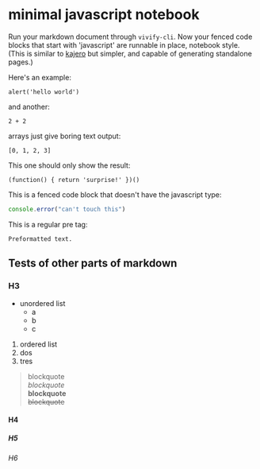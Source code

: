 # minimal javascript notebook

Run your markdown document through `vivify-cli`. Now your fenced code blocks that start with 'javascript' are runnable in place, notebook style. (This is similar to [kajero](https://github.com/JoelOtter/kajero) but simpler, and capable of generating standalone pages.)

Here's an example:

``` javascript; runnable
alert('hello world') 
```

and another:

``` javascript; runnable
2 + 2
```

arrays just give boring text output:

``` javascript; runnable
[0, 1, 2, 3]
```

This one should only show the result:

```javascript; hidden
(function() { return 'surprise!' })()
```

This is a fenced code block that doesn't have the javascript type:

```javascript
console.error("can't touch this")
```

This is a regular pre tag:

    Preformatted text.

## Tests of other parts of markdown

### H3

* unordered list
  * a
  * b
  * c

1. ordered list
2. dos
3. tres

> blockquote  
> *blockquote*  
> **blockquote**  
> ~~blockquote~~  

#### H4

##### H5

###### H6
